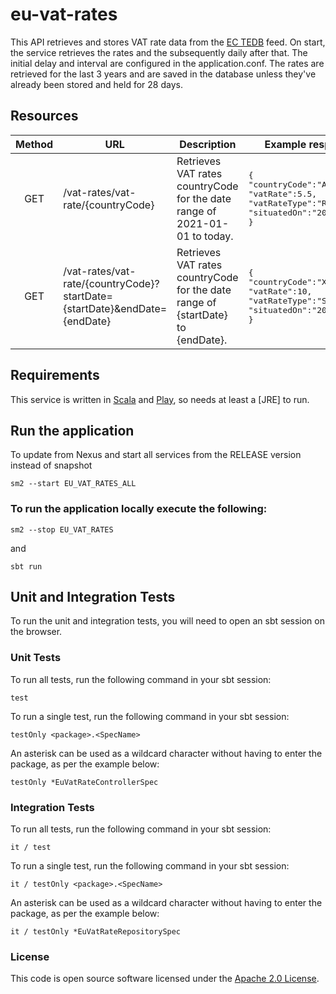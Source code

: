 # eu-vat-rates

This API retrieves and stores VAT rate data from the [EC TEDB](https://ec.europa.eu/taxation_customs/tedb/#/home) feed.
On start, the service retrieves the rates and the subsequently daily after that. The initial delay and interval are
configured in the application.conf. The rates are retrieved for the last 3 years and are saved in the database unless
they've already been stored and held for 28 days.


Resources
----------

| Method | URL                                                                       | Description                                                                     | Example response                                                                                                    |
|:------:|---------------------------------------------------------------------------|---------------------------------------------------------------------------------|---------------------------------------------------------------------------------------------------------------------|
|  GET   | /vat-rates/vat-rate/{countryCode}                                         | Retrieves VAT rates countryCode for the date range of 2021-01-01 to today.      | <pre>{<br>"countryCode":"AT",<br>"vatRate":5.5,<br>"vatRateType":"REDUCED",<br>"situatedOn":"2022-01-01"<br>}</pre> |
|  GET   | /vat-rates/vat-rate/{countryCode}?startDate={startDate}&endDate={endDate} | Retrieves VAT rates countryCode for the date range of {startDate} to {endDate}. | <pre>{<br>"countryCode":"XI",<br>"vatRate":10,<br>"vatRateType":"STANDARD",<br>"situatedOn":"2023-12-10"<br>}</pre> |

Requirements
------------

This service is written in [Scala](http://www.scala-lang.org/) and [Play](http://playframework.com/), so needs at least
a [JRE] to run.

## Run the application

To update from Nexus and start all services from the RELEASE version instead of snapshot

```
sm2 --start EU_VAT_RATES_ALL
```

### To run the application locally execute the following:

```
sm2 --stop EU_VAT_RATES
```

and

```
sbt run
```

Unit and Integration Tests
------------

To run the unit and integration tests, you will need to open an sbt session on the browser.

### Unit Tests

To run all tests, run the following command in your sbt session:

```
test
```

To run a single test, run the following command in your sbt session:

```
testOnly <package>.<SpecName>
```

An asterisk can be used as a wildcard character without having to enter the package, as per the example below:

```
testOnly *EuVatRateControllerSpec
```

### Integration Tests

To run all tests, run the following command in your sbt session:

```
it / test
```

To run a single test, run the following command in your sbt session:

```
it / testOnly <package>.<SpecName>
```

An asterisk can be used as a wildcard character without having to enter the package, as per the example below:

```
it / testOnly *EuVatRateRepositorySpec
```

### License

This code is open source software licensed under
the [Apache 2.0 License]("http://www.apache.org/licenses/LICENSE-2.0.html").